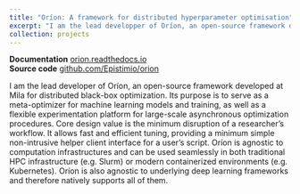 ```yaml
---
title: "Oríon: A framework for distributed hyperparameter optimisation"
excerpt: "I am the lead developper of Oríon, an open-source framework developed at Mila for distributed black-box optimization. Its purpose is to serve as a meta-optimizer for machine learning models and training, as well as a flexible experimentation platform for large scale asynchronous optimization procedures."
collection: projects
---
```


<b>Documentation</b> [orion.readthedocs.io](https://orion.readthedocs.io) <br/>
<b>Source code</b> [github.com/Epistimio/orion](https://github.com/Epistimio/orion)

I am the lead developer of Oríon, an open-source framework developed at Mila for distributed
black-box optimization. Its purpose is to serve as a meta-optimizer for machine learning models and
training, as well as a flexible experimentation platform for large-scale asynchronous optimization
procedures. Core design value is the minimum disruption of a researcher’s workflow. It allows fast
and efficient tuning, providing a minimum simple non-intrusive helper client interface for a user’s
script. Oríon is agnostic to computation infrastructures and can be used seamlessly in both
traditional HPC infrastructure (e.g. Slurm) or modern containerized environments (e.g. Kubernetes).
Oríon is also agnostic to underlying deep learning frameworks and therefore natively supports all of
them.
